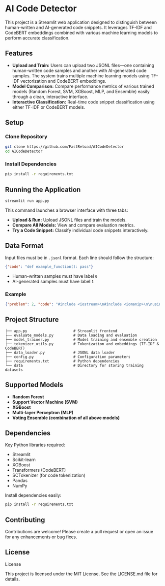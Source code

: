 # AI Code Detector

This project is a Streamlit web application designed to distinguish between human-written and AI-generated code snippets. It leverages TF-IDF and CodeBERT embeddings combined with various machine learning models to perform accurate classification.

## Features

* **Upload and Train:** Users can upload two JSONL files—one containing human-written code samples and another with AI-generated code samples. The system trains multiple machine learning models using TF-IDF vectorization and CodeBERT embeddings.
* **Model Comparison:** Compare performance metrics of various trained models (Random Forest, SVM, XGBoost, MLP, and Ensemble) easily through a clean, interactive interface.
* **Interactive Classification:** Real-time code snippet classification using either TF-IDF or CodeBERT models.

## Setup

### Clone Repository

```bash
git clone https://github.com/FastReload/AICodeDetector
cd AICodeDetector
```

### Install Dependencies

```bash
pip install -r requirements.txt
```

## Running the Application

```bash
streamlit run app.py
```

This command launches a browser interface with three tabs:

* **Upload & Run:** Upload JSONL files and train the models.
* **Compare All Models:** View and compare evaluation metrics.
* **Try a Code Snippet:** Classify individual code snippets interactively.

## Data Format

Input files must be in `.jsonl` format. Each line should follow the structure:

```json
{"code": "def example_function(): pass"}
```

* Human-written samples must have label `0`
* AI-generated samples must have label `1`

### Example

```json
{"problem": 2, "code": "#include <iostream>\n#include <iomanip>\n\nusing namespace std;\n\ndouble StepsToMiles(int userSteps) {\n  return static_cast<double>(userSteps) / 2000.0;\n}\n\nint main() {\n  int steps;\n  cin >> steps;\n\n  double miles = StepsToMiles(steps);\n\n  cout << fixed << setprecision(4) << miles << endl;\n\n  return 0;\n}", "class": 1, "version": 3, "model": "Gemini", "variation": 9}
```

## Project Structure

```
├── app.py                     # Streamlit frontend
├── evaluate_models.py         # Data loading and evaluation
├── model_trainer.py           # Model training and ensemble creation
├── tokenizer_utils.py         # Tokenization and embeddings (TF-IDF & CodeBERT)
├── data_loader.py             # JSONL data loader
├── config.py                  # Configuration parameters
├── requirements.txt           # Python dependencies
└── data                       # Directory for storing training datasets
```

## Supported Models

* **Random Forest**
* **Support Vector Machine (SVM)**
* **XGBoost**
* **Multi-layer Perceptron (MLP)**
* **Voting Ensemble (combination of all above models)**

## Dependencies

Key Python libraries required:

* Streamlit
* Scikit-learn
* XGBoost
* Transformers (CodeBERT)
* SCTokenizer (for code tokenization)
* Pandas
* NumPy

Install dependencies easily:

```bash
pip install -r requirements.txt
```

## Contributing

Contributions are welcome! Please create a pull request or open an issue for any enhancements or bug fixes.

## License

License

This project is licensed under the MIT License. See the LICENSE.md file for details.
